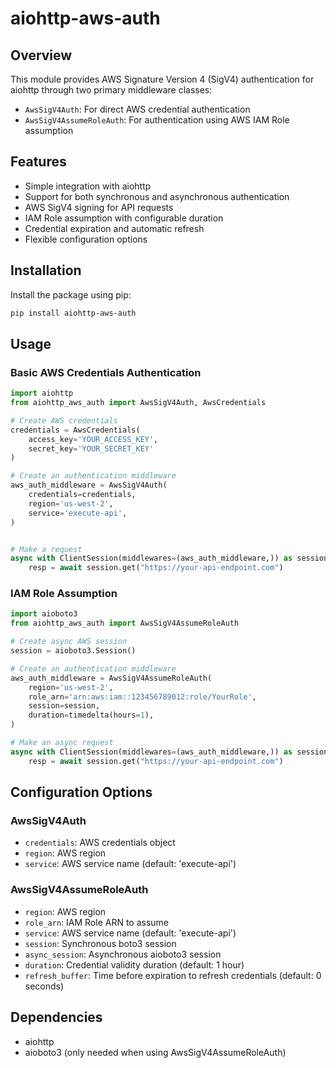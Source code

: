 # aiohttp-aws-auth

## Overview

This module provides AWS Signature Version 4 (SigV4) authentication for aiohttp through two primary middleware classes:

- `AwsSigV4Auth`: For direct AWS credential authentication
- `AwsSigV4AssumeRoleAuth`: For authentication using AWS IAM Role assumption

## Features

- Simple integration with aiohttp
- Support for both synchronous and asynchronous authentication
- AWS SigV4 signing for API requests
- IAM Role assumption with configurable duration
- Credential expiration and automatic refresh
- Flexible configuration options

## Installation

Install the package using pip:

```bash
pip install aiohttp-aws-auth
```

## Usage

### Basic AWS Credentials Authentication

```python
import aiohttp
from aiohttp_aws_auth import AwsSigV4Auth, AwsCredentials

# Create AWS credentials
credentials = AwsCredentials(
    access_key='YOUR_ACCESS_KEY',
    secret_key='YOUR_SECRET_KEY'
)

# Create an authentication middleware
aws_auth_middleware = AwsSigV4Auth(
    credentials=credentials,
    region='us-west-2',
    service='execute-api',
)


# Make a request
async with ClientSession(middlewares=(aws_auth_middleware,)) as session:
    resp = await session.get("https://your-api-endpoint.com")
```

### IAM Role Assumption

```python
import aioboto3
from aiohttp_aws_auth import AwsSigV4AssumeRoleAuth

# Create async AWS session
session = aioboto3.Session()

# Create an authentication middleware
aws_auth_middleware = AwsSigV4AssumeRoleAuth(
    region='us-west-2',
    role_arn='arn:aws:iam::123456789012:role/YourRole',
    session=session,
    duration=timedelta(hours=1),
)

# Make an async request
async with ClientSession(middlewares=(aws_auth_middleware,)) as session:
    resp = await session.get("https://your-api-endpoint.com")
```

## Configuration Options

### AwsSigV4Auth

- `credentials`: AWS credentials object
- `region`: AWS region
- `service`: AWS service name (default: 'execute-api')

### AwsSigV4AssumeRoleAuth

- `region`: AWS region
- `role_arn`: IAM Role ARN to assume
- `service`: AWS service name (default: 'execute-api')
- `session`: Synchronous boto3 session
- `async_session`: Asynchronous aioboto3 session
- `duration`: Credential validity duration (default: 1 hour)
- `refresh_buffer`: Time before expiration to refresh credentials (default: 0 seconds)

## Dependencies

- aiohttp
- aioboto3 (only needed when using AwsSigV4AssumeRoleAuth)
